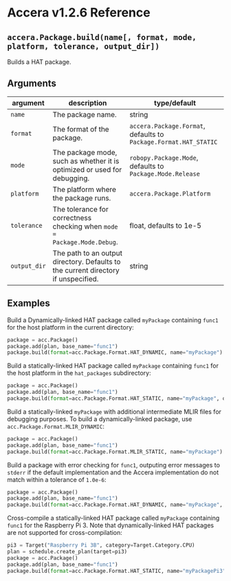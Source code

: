 [//]: # (Project: Accera)
[//]: # (Version: v1.2.6)

# Accera v1.2.6 Reference

## `accera.Package.build(name[, format, mode, platform, tolerance, output_dir])`
Builds a HAT package.

## Arguments

argument | description | type/default
--- | --- | ---
`name` | The package name. | string
`format` | The format of the package. | `accera.Package.Format`, defaults to `Package.Format.HAT_STATIC`
`mode` | The package mode, such as whether it is optimized or used for debugging. | `robopy.Package.Mode`, defaults to `Package.Mode.Release`
`platform` | The platform where the package runs. | `accera.Package.Platform`
`tolerance` | The tolerance for correctness checking when `mode = Package.Mode.Debug`. | float, defaults to 1e-5
`output_dir` | The path to an output directory. Defaults to the current directory if unspecified. | string

## Examples

Build a Dynamically-linked HAT package called `myPackage` containing `func1` for the host platform in the current directory:

```python
package = acc.Package()
package.add(plan, base_name="func1")
package.build(format=acc.Package.Format.HAT_DYNAMIC, name="myPackage")
```

Build a statically-linked HAT package called `myPackage` containing `func1` for the host platform in the `hat_packages` subdirectory:

```python
package = acc.Package()
package.add(plan, base_name="func1")
package.build(format=acc.Package.Format.HAT_STATIC, name="myPackage", output_dir="hat_packages")
```

Build a statically-linked `myPackage` with additional intermediate MLIR files for debugging purposes. To build a dynamically-linked package, use `acc.Package.Format.MLIR_DYNAMIC`:

```python
package = acc.Package()
package.add(plan, base_name="func1")
package.build(format=acc.Package.Format.MLIR_STATIC, name="myPackage")
```

Build a package with error checking for `func1`, outputing error messages to `stderr` if the default implementation and the Accera implementation do not match within a tolerance of `1.0e-6`:

```python
package = acc.Package()
package.add(plan, base_name="func1")
package.build(format=acc.Package.Format.HAT_DYNAMIC, name="myPackage", mode=acc.Package.Mode.DEBUG, tolerance=1.0e-6)
```

Cross-compile a statically-linked HAT package called `myPackage` containing `func1` for the Raspberry Pi 3. Note that dynamically-linked HAT packages are not supported for cross-compilation:

```python
pi3 = Target("Raspberry Pi 3B", category=Target.Category.CPU)
plan = schedule.create_plan(target=pi3)
package = acc.Package()
package.add(plan, base_name="func1")
package.build(format=acc.Package.Format.HAT_STATIC, name="myPackagePi3", platform=acc.Package.Platform.RASPBIAN)
```

<div style="page-break-after: always;"></div>


